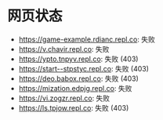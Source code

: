 # 网页状态
- https://game-example.rdianc.repl.co: 失败
- https://v.chavir.repl.co: 失败
- https://ypto.tnpyv.repl.co: 失败 (403)
- https://start--stpstyc.repl.co: 失败 (403)
- https://deo.babox.repl.co: 失败 (403)
- https://mization.edpjg.repl.co: 失败
- https://vi.zogzr.repl.co: 失败
- https://ls.tpjow.repl.co: 失败 (403)
